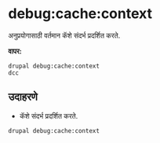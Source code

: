 # debug:cache:context
अनुप्रयोगासाठी वर्तमान कॅशे संदर्भ प्रदर्शित करते.

**वापर:**
```
drupal debug:cache:context
dcc
```

## उदाहरणे
* कॅशे संदर्भ प्रदर्शित करते.
```
drupal debug:cache:context
```
